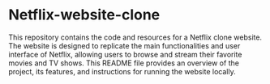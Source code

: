 # Netflix-website-clone
This repository contains the code and resources for a Netflix clone website. The website is designed to replicate the main functionalities and user interface of Netflix, allowing users to browse and stream their favorite movies and TV shows. This README file provides an overview of the project, its features, and instructions for running the website locally.
